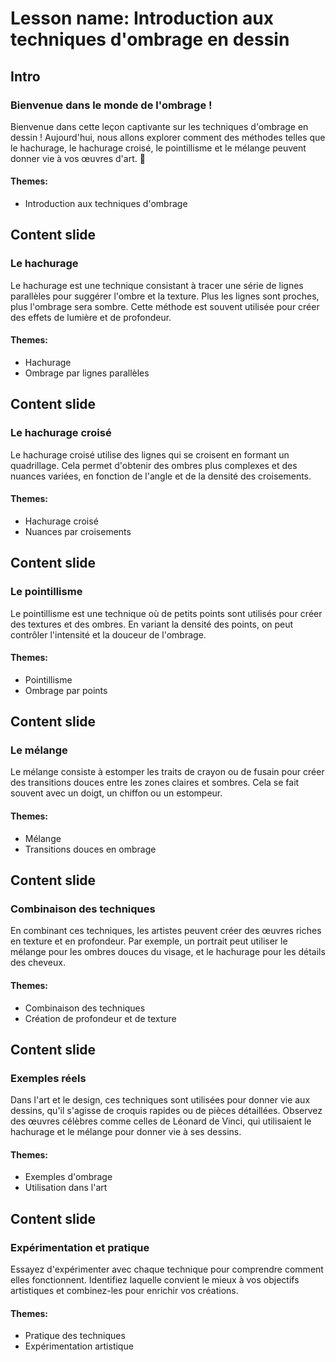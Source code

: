 # Lesson name: Introduction aux techniques d'ombrage en dessin

## Intro

### Bienvenue dans le monde de l'ombrage !

Bienvenue dans cette leçon captivante sur les techniques d'ombrage en dessin ! Aujourd'hui, nous allons explorer comment des méthodes telles que le hachurage, le hachurage croisé, le pointillisme et le mélange peuvent donner vie à vos œuvres d'art. 🎨

#### **Themes:**
- Introduction aux techniques d'ombrage

## Content slide

### Le hachurage

Le hachurage est une technique consistant à tracer une série de lignes parallèles pour suggérer l'ombre et la texture. Plus les lignes sont proches, plus l'ombrage sera sombre. Cette méthode est souvent utilisée pour créer des effets de lumière et de profondeur.

#### **Themes:**
- Hachurage
- Ombrage par lignes parallèles

## Content slide

### Le hachurage croisé

Le hachurage croisé utilise des lignes qui se croisent en formant un quadrillage. Cela permet d'obtenir des ombres plus complexes et des nuances variées, en fonction de l'angle et de la densité des croisements.

#### **Themes:**
- Hachurage croisé
- Nuances par croisements

## Content slide

### Le pointillisme

Le pointillisme est une technique où de petits points sont utilisés pour créer des textures et des ombres. En variant la densité des points, on peut contrôler l'intensité et la douceur de l'ombrage.

#### **Themes:**
- Pointillisme
- Ombrage par points

## Content slide

### Le mélange

Le mélange consiste à estomper les traits de crayon ou de fusain pour créer des transitions douces entre les zones claires et sombres. Cela se fait souvent avec un doigt, un chiffon ou un estompeur.

#### **Themes:**
- Mélange
- Transitions douces en ombrage

## Content slide

### Combinaison des techniques

En combinant ces techniques, les artistes peuvent créer des œuvres riches en texture et en profondeur. Par exemple, un portrait peut utiliser le mélange pour les ombres douces du visage, et le hachurage pour les détails des cheveux.

#### **Themes:**
- Combinaison des techniques
- Création de profondeur et de texture

## Content slide

### Exemples réels

Dans l'art et le design, ces techniques sont utilisées pour donner vie aux dessins, qu'il s'agisse de croquis rapides ou de pièces détaillées. Observez des œuvres célèbres comme celles de Léonard de Vinci, qui utilisaient le hachurage et le mélange pour donner vie à ses dessins.

#### **Themes:**
- Exemples d'ombrage
- Utilisation dans l'art

## Content slide

### Expérimentation et pratique

Essayez d'expérimenter avec chaque technique pour comprendre comment elles fonctionnent. Identifiez laquelle convient le mieux à vos objectifs artistiques et combinez-les pour enrichir vos créations.

#### **Themes:**
- Pratique des techniques
- Expérimentation artistique
